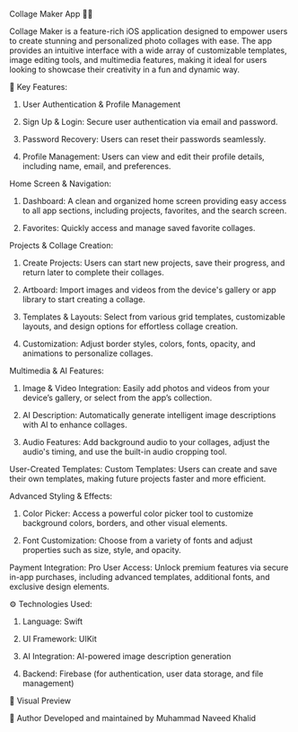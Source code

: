 Collage Maker App 🎨📸

Collage Maker is a feature-rich iOS application designed to empower users to create stunning and personalized photo collages with ease. The app provides an intuitive interface with a wide array of customizable templates, image editing tools, and multimedia features, making it ideal for users looking to showcase their creativity in a fun and dynamic way.

📌 Key Features:
1. User Authentication & Profile Management

2. Sign Up & Login: Secure user authentication via email and password.

3. Password Recovery: Users can reset their passwords seamlessly.

4. Profile Management: Users can view and edit their profile details, including name, email, and preferences.
   

Home Screen & Navigation:
1. Dashboard: A clean and organized home screen providing easy access to all app sections, including projects, favorites, and the search screen.

2. Favorites: Quickly access and manage saved favorite collages.
   

Projects & Collage Creation:
1. Create Projects: Users can start new projects, save their progress, and return later to complete their collages.

2. Artboard: Import images and videos from the device's gallery or app library to start creating a collage.

3. Templates & Layouts: Select from various grid templates, customizable layouts, and design options for effortless collage creation.

4. Customization: Adjust border styles, colors, fonts, opacity, and animations to personalize collages.
   

Multimedia & AI Features:
1. Image & Video Integration: Easily add photos and videos from your device’s gallery, or select from the app’s collection.

2. AI Description: Automatically generate intelligent image descriptions with AI to enhance collages.

3. Audio Features: Add background audio to your collages, adjust the audio's timing, and use the built-in audio cropping tool.
   

User-Created Templates:
Custom Templates: Users can create and save their own templates, making future projects faster and more efficient.


Advanced Styling & Effects:
1. Color Picker: Access a powerful color picker tool to customize background colors, borders, and other visual elements.

2. Font Customization: Choose from a variety of fonts and adjust properties such as size, style, and opacity.


Payment Integration:
Pro User Access: Unlock premium features via secure in-app purchases, including advanced templates, additional fonts, and exclusive design elements.


⚙️ Technologies Used:
1. Language: Swift

2. UI Framework: UIKit

3. AI Integration: AI-powered image description generation

4. Backend: Firebase (for authentication, user data storage, and file management)

🎨 Visual Preview

👤 Author Developed and maintained by Muhammad Naveed Khalid
